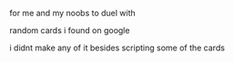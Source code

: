 for me and my noobs to duel with

random cards i found on google

i didnt make any of it besides scripting some of the cards
